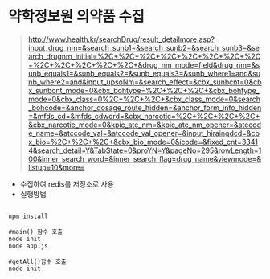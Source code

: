 # 약학정보원 의약품 수집

> http://www.health.kr/searchDrug/result_detailmore.asp?input_drug_nm=&search_sunb1=&search_sunb2=&search_sunb3=&search_drugnm_initial=%2C+%2C+%2C+%2C+%2C+%2C+%2C+%2C+%2C+%2C+%2C+%2C+%2C+&drug_nm_mode=field&drug_nm=&sunb_equals1=&sunb_equals2=&sunb_equals3=&sunb_where1=and&sunb_where2=and&input_upsoNm=&search_effect=&cbx_sunbcnt=0&cbx_sunbcnt_mode=0&cbx_bohtype=%2C+%2C+%2C+&cbx_bohtype_mode=0&cbx_class=0%2C+%2C+%2C+&cbx_class_mode=0&search_bohcode=&anchor_dosage_route_hidden=&anchor_form_info_hidden=&mfds_cd=&mfds_cdword=&cbx_narcotic=%2C+%2C+%2C+%2C+&cbx_narcotic_mode=0&kpic_atc_nm=&kpic_atc_nm_opener=&atccode_name=&atccode_val=&atccode_val_opener=&input_hiraingdcd=&cbx_bio=%2C+%2C+%2C+&cbx_bio_mode=0&icode=&fixed_cnt=33414&search_detail=Y&TabState=0&proYN=Y&pageNo=295&rowLength=100&inner_search_word=&inner_search_flag=drug_name&viewmode=&listup=10&more=

- 수집하여 redis를 저장소로 사용
- 실행방법 


```

npm install

#main() 함수 호출
node init 
node app.js

#getAll()함수 호출
node init

```